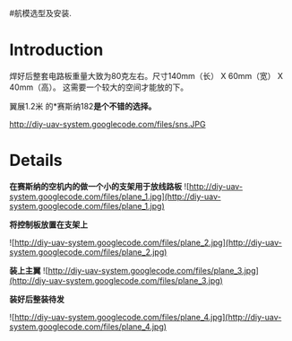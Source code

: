 #航模选型及安装.

# Introduction #

焊好后整套电路板重量大致为80克左右。尺寸140mm（长） X 60mm（宽） X 40mm（高）。
这需要一个较大的空间才能放的下。

翼展1.2米 的\*赛斯纳182**是个不错的选择。**

http://diy-uav-system.googlecode.com/files/sns.JPG

# Details #

**在赛斯纳的空机内的做一个小的支架用于放线路板**
![http://diy-uav-system.googlecode.com/files/plane_1.jpg](http://diy-uav-system.googlecode.com/files/plane_1.jpg)

**将控制板放置在支架上**

![http://diy-uav-system.googlecode.com/files/plane_2.jpg](http://diy-uav-system.googlecode.com/files/plane_2.jpg)

**装上主翼**
![http://diy-uav-system.googlecode.com/files/plane_3.jpg](http://diy-uav-system.googlecode.com/files/plane_3.jpg)

**装好后整装待发**

![http://diy-uav-system.googlecode.com/files/plane_4.jpg](http://diy-uav-system.googlecode.com/files/plane_4.jpg)


